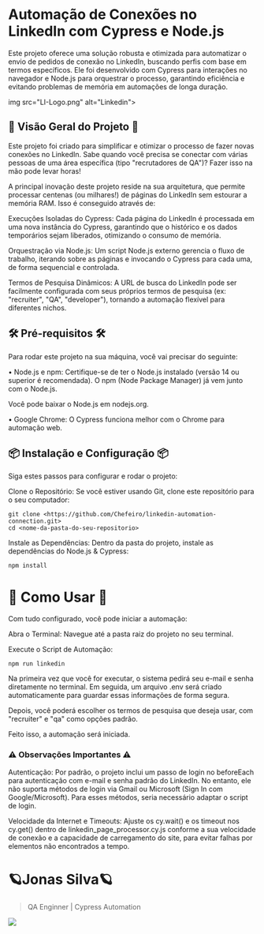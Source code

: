 
# Automação de Conexões no LinkedIn com Cypress e Node.js

Este projeto oferece uma solução robusta e otimizada para automatizar o envio de pedidos de conexão no LinkedIn, buscando perfis com base em termos específicos. Ele foi desenvolvido com Cypress para interações no navegador e Node.js para orquestrar o processo, garantindo eficiência e evitando problemas de memória em automações de longa duração.


img src="LI-Logo.png" alt="Linkedin">

## 🚀 Visão Geral do Projeto 🚀 

Este projeto foi criado para simplificar e otimizar o processo de fazer novas conexões no LinkedIn. Sabe quando você precisa se conectar com várias pessoas de uma área específica (tipo "recrutadores de QA")? Fazer isso na mão pode levar horas!

A principal inovação deste projeto reside na sua arquitetura, que permite processar centenas (ou milhares!) de páginas do LinkedIn sem estourar a memória RAM. Isso é conseguido através de:

Execuções Isoladas do Cypress: Cada página do LinkedIn é processada em uma nova instância do Cypress, garantindo que o histórico e os dados temporários sejam liberados, otimizando o consumo de memória.

Orquestração via Node.js: Um script Node.js externo gerencia o fluxo de trabalho, iterando sobre as páginas e invocando o Cypress para cada uma, de forma sequencial e controlada.

Termos de Pesquisa Dinâmicos: A URL de busca do LinkedIn pode ser facilmente configurada com seus próprios termos de pesquisa (ex: "recruiter", "QA", "developer"), tornando a automação flexível para diferentes nichos.

## 🛠️ Pré-requisitos 🛠️

Para rodar este projeto na sua máquina, você vai precisar do seguinte:

• Node.js e npm: Certifique-se de ter o Node.js instalado (versão 14 ou superior é recomendada). O npm (Node Package Manager) já vem junto com o Node.js.

Você pode baixar o Node.js em nodejs.org.

• Google Chrome: O Cypress funciona melhor com o Chrome para automação web.

## 📦 Instalação e Configuração 📦

Siga estes passos para configurar e rodar o projeto:

Clone o Repositório:
Se você estiver usando Git, clone este repositório para o seu computador:

    git clone <https://github.com/Chefeiro/linkedin-automation-connection.git>
    cd <nome-da-pasta-do-seu-repositorio>

Instale as Dependências:
Dentro da pasta do projeto, instale as dependências do Node.js & Cypress:

    npm install 


# 🚀 Como Usar 🚀

Com tudo configurado, você pode iniciar a automação:

Abra o Terminal: Navegue até a pasta raiz do projeto no seu terminal.

Execute o Script de Automação:

    npm run linkedin

Na primeira vez que você for executar, o sistema pedirá seu e-mail e senha diretamente no terminal. Em seguida, um arquivo .env será criado automaticamente para guardar essas informações de forma segura.

Depois, você poderá escolher os termos de pesquisa que deseja usar, com "recruiter" e "qa" como opções padrão.

Feito isso, a automação será iniciada.
###  ⚠️ Observações Importantes ⚠️

Autenticação: Por padrão, o projeto inclui um passo de login no beforeEach para autenticação com e-mail e senha padrão do LinkedIn. No entanto, ele não suporta métodos de login via Gmail ou Microsoft (Sign In com Google/Microsoft). Para esses métodos, seria necessário adaptar o script de login.

Velocidade da Internet e Timeouts: Ajuste os cy.wait() e os timeout nos cy.get() dentro de linkedin_page_processor.cy.js conforme a sua velocidade de conexão e a capacidade de carregamento do site, para evitar falhas por elementos não encontrados a tempo.

 # 🪐Jonas Silva🪐

> QA Enginner | Cypress Automation

<a href="https://www.linkedin.com/in/jonas-ferreira-a78200232/"><img src="https://img.shields.io/badge/LinkedIn-0077B5?style=for-the-badge&logo=linkedin&logoColor=white" /> 

